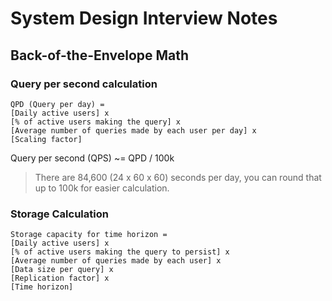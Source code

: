 
# System Design Interview Notes

## Back-of-the-Envelope Math

### Query per second calculation
```
QPD (Query per day) = 
[Daily active users] x
[% of active users making the query] x
[Average number of queries made by each user per day] x
[Scaling factor]
 ```

Query per second (QPS) ~= QPD / 100k
> There are 84,600 (24 x 60 x 60) seconds per day, you can round that up to 100k for easier calculation.

### Storage Calculation

```
Storage capacity for time horizon =
[Daily active users] x
[% of active users making the query to persist] x
[Average number of queries made by each user] x
[Data size per query] x
[Replication factor] x
[Time horizon]
```

